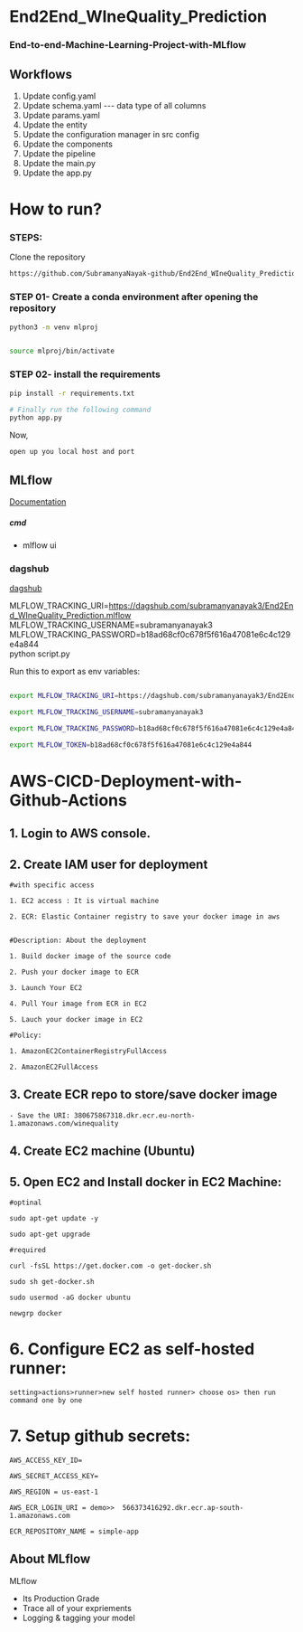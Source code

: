 # End2End_WIneQuality_Prediction


### End-to-end-Machine-Learning-Project-with-MLflow


## Workflows

1. Update config.yaml
2. Update schema.yaml --- data type of all columns
3. Update params.yaml
4. Update the entity
5. Update the configuration manager in src config
6. Update the components
7. Update the pipeline 
8. Update the main.py
9. Update the app.py



# How to run?
### STEPS:

Clone the repository

```bash
https://github.com/SubramanyaNayak-github/End2End_WIneQuality_Prediction
```
### STEP 01- Create a conda environment after opening the repository

```bash
python3 -m venv mlproj
```

```bash

source mlproj/bin/activate
```


### STEP 02- install the requirements
```bash
pip install -r requirements.txt
```


```bash
# Finally run the following command
python app.py
```

Now,
```bash
open up you local host and port
```



## MLflow

[Documentation](https://mlflow.org/docs/latest/index.html)


##### cmd
- mlflow ui

### dagshub
[dagshub](https://dagshub.com/)

MLFLOW_TRACKING_URI=https://dagshub.com/subramanyanayak3/End2End_WIneQuality_Prediction.mlflow \
MLFLOW_TRACKING_USERNAME=subramanyanayak3 \
MLFLOW_TRACKING_PASSWORD=b18ad68cf0c678f5f616a47081e6c4c129e4a844 \
python script.py

Run this to export as env variables:

```bash

export MLFLOW_TRACKING_URI=https://dagshub.com/subramanyanayak3/End2End_WIneQuality_Prediction.mlflow

export MLFLOW_TRACKING_USERNAME=subramanyanayak3 

export MLFLOW_TRACKING_PASSWORD=b18ad68cf0c678f5f616a47081e6c4c129e4a844

export MLFLOW_TOKEN=b18ad68cf0c678f5f616a47081e6c4c129e4a844 
```



# AWS-CICD-Deployment-with-Github-Actions

## 1. Login to AWS console.

## 2. Create IAM user for deployment

	#with specific access

	1. EC2 access : It is virtual machine

	2. ECR: Elastic Container registry to save your docker image in aws


	#Description: About the deployment

	1. Build docker image of the source code

	2. Push your docker image to ECR

	3. Launch Your EC2 

	4. Pull Your image from ECR in EC2

	5. Lauch your docker image in EC2

	#Policy:

	1. AmazonEC2ContainerRegistryFullAccess

	2. AmazonEC2FullAccess

	
## 3. Create ECR repo to store/save docker image
    - Save the URI: 380675867318.dkr.ecr.eu-north-1.amazonaws.com/winequality

	
## 4. Create EC2 machine (Ubuntu) 

## 5. Open EC2 and Install docker in EC2 Machine:
	
	
	#optinal

	sudo apt-get update -y

	sudo apt-get upgrade
	
	#required

	curl -fsSL https://get.docker.com -o get-docker.sh

	sudo sh get-docker.sh

	sudo usermod -aG docker ubuntu

	newgrp docker
	
# 6. Configure EC2 as self-hosted runner:
    setting>actions>runner>new self hosted runner> choose os> then run command one by one


# 7. Setup github secrets:

    AWS_ACCESS_KEY_ID=

    AWS_SECRET_ACCESS_KEY=

    AWS_REGION = us-east-1

    AWS_ECR_LOGIN_URI = demo>>  566373416292.dkr.ecr.ap-south-1.amazonaws.com

    ECR_REPOSITORY_NAME = simple-app




## About MLflow 
MLflow

 - Its Production Grade
 - Trace all of your expriements
 - Logging & tagging your model


